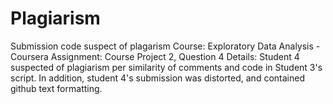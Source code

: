 # Plagiarism
Submission code suspect of plagarism
Course: Exploratory Data Analysis - Coursera
Assignment: Course Project 2, Question 4
Details: Student 4 suspected of plagiarism per similarity of comments 
and code in Student 3's script. In addition, student 4's submission
was distorted, and contained github text formatting.
